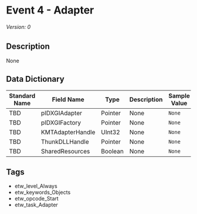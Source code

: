 # Event 4 - Adapter
###### Version: 0

## Description
None

## Data Dictionary
|Standard Name|Field Name|Type|Description|Sample Value|
|---|---|---|---|---|
|TBD|pIDXGIAdapter|Pointer|None|`None`|
|TBD|pIDXGIFactory|Pointer|None|`None`|
|TBD|KMTAdapterHandle|UInt32|None|`None`|
|TBD|ThunkDLLHandle|Pointer|None|`None`|
|TBD|SharedResources|Boolean|None|`None`|

## Tags
* etw_level_Always
* etw_keywords_Objects
* etw_opcode_Start
* etw_task_Adapter
